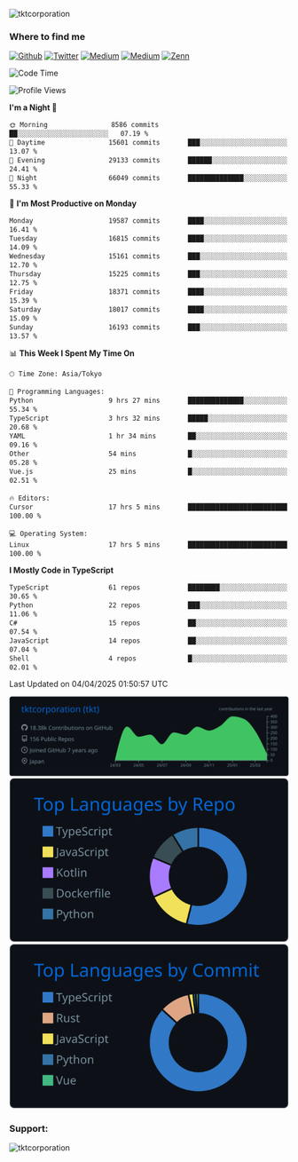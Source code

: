 <p align="left"> <img src="https://komarev.com/ghpvc/?username=tktcorporation&label=Profile%20views&color=0e75b6&style=flat" alt="tktcorporation" /> </p>

<h3>Where to find me</h3>
<p>
<a href="https://github.com/tktcorporation" target="_blank"><img alt="Github" src="https://img.shields.io/badge/GitHub-%2312100E.svg?&style=for-the-badge&logo=Github&logoColor=white" /></a>
<a href="https://twitter.com/tktcorporation" target="_blank"><img alt="Twitter" src="https://img.shields.io/badge/twitter-%231DA1F2.svg?&style=for-the-badge&logo=twitter&logoColor=white" /></a>
<a href="https://www.linkedin.com/in/tktcorporation" target="_blank"><img alt="Medium" src="https://img.shields.io/badge/linkdin-0a66c2.svg?&style=for-the-badge&logo=linkedin&logoColor=white" /></a>
<a href="https://qiita.com/tktcorporation" target="_blank"><img alt="Medium" src="https://img.shields.io/badge/qiita-55C500.svg?&style=for-the-badge&logo=qiita&logoColor=white" /></a>
<a href="https://zenn.dev/tktcorporation" target="_blank"><img alt="Zenn" src="https://img.shields.io/badge/Zenn-3EA8FF.svg?&style=for-the-badge&logo=Zenn&logoColor=white" /></a>
</p>
  
<!--START_SECTION:waka-->
![Code Time](http://img.shields.io/badge/Code%20Time-2%2C269%20hrs%202%20mins-blue)

![Profile Views](http://img.shields.io/badge/Profile%20Views-0-blue)

**I'm a Night 🦉** 

```text
🌞 Morning                8586 commits        ██░░░░░░░░░░░░░░░░░░░░░░░   07.19 % 
🌆 Daytime                15601 commits       ███░░░░░░░░░░░░░░░░░░░░░░   13.07 % 
🌃 Evening                29133 commits       ██████░░░░░░░░░░░░░░░░░░░   24.41 % 
🌙 Night                  66049 commits       ██████████████░░░░░░░░░░░   55.33 % 
```
📅 **I'm Most Productive on Monday** 

```text
Monday                   19587 commits       ████░░░░░░░░░░░░░░░░░░░░░   16.41 % 
Tuesday                  16815 commits       ████░░░░░░░░░░░░░░░░░░░░░   14.09 % 
Wednesday                15161 commits       ███░░░░░░░░░░░░░░░░░░░░░░   12.70 % 
Thursday                 15225 commits       ███░░░░░░░░░░░░░░░░░░░░░░   12.75 % 
Friday                   18371 commits       ████░░░░░░░░░░░░░░░░░░░░░   15.39 % 
Saturday                 18017 commits       ████░░░░░░░░░░░░░░░░░░░░░   15.09 % 
Sunday                   16193 commits       ███░░░░░░░░░░░░░░░░░░░░░░   13.57 % 
```


📊 **This Week I Spent My Time On** 

```text
🕑︎ Time Zone: Asia/Tokyo

💬 Programming Languages: 
Python                   9 hrs 27 mins       ██████████████░░░░░░░░░░░   55.34 % 
TypeScript               3 hrs 32 mins       █████░░░░░░░░░░░░░░░░░░░░   20.68 % 
YAML                     1 hr 34 mins        ██░░░░░░░░░░░░░░░░░░░░░░░   09.16 % 
Other                    54 mins             █░░░░░░░░░░░░░░░░░░░░░░░░   05.28 % 
Vue.js                   25 mins             █░░░░░░░░░░░░░░░░░░░░░░░░   02.51 % 

🔥 Editors: 
Cursor                   17 hrs 5 mins       █████████████████████████   100.00 % 

💻 Operating System: 
Linux                    17 hrs 5 mins       █████████████████████████   100.00 % 
```

**I Mostly Code in TypeScript** 

```text
TypeScript               61 repos            ████████░░░░░░░░░░░░░░░░░   30.65 % 
Python                   22 repos            ███░░░░░░░░░░░░░░░░░░░░░░   11.06 % 
C#                       15 repos            ██░░░░░░░░░░░░░░░░░░░░░░░   07.54 % 
JavaScript               14 repos            ██░░░░░░░░░░░░░░░░░░░░░░░   07.04 % 
Shell                    4 repos             █░░░░░░░░░░░░░░░░░░░░░░░░   02.01 % 
```




 Last Updated on 04/04/2025 01:50:57 UTC
<!--END_SECTION:waka-->

[![](https://raw.githubusercontent.com/tktcorporation/tktcorporation/master/profile-summary-card-output/github_dark/0-profile-details.svg)](https://github.com/vn7n24fzkq/github-profile-summary-cards)
[![](https://raw.githubusercontent.com/tktcorporation/tktcorporation/master/profile-summary-card-output/github_dark/1-repos-per-language.svg)](https://github.com/vn7n24fzkq/github-profile-summary-cards) [![](https://raw.githubusercontent.com/tktcorporation/tktcorporation/master/profile-summary-card-output/github_dark/2-most-commit-language.svg)](https://github.com/vn7n24fzkq/github-profile-summary-cards)

<h3 align="left">Support:</h3>
<p><a href="https://www.buymeacoffee.com/tktcorporation"> <img align="left" src="https://cdn.buymeacoffee.com/buttons/v2/default-yellow.png" height="50" width="210" alt="tktcorporation" /></a></p><br><br>
